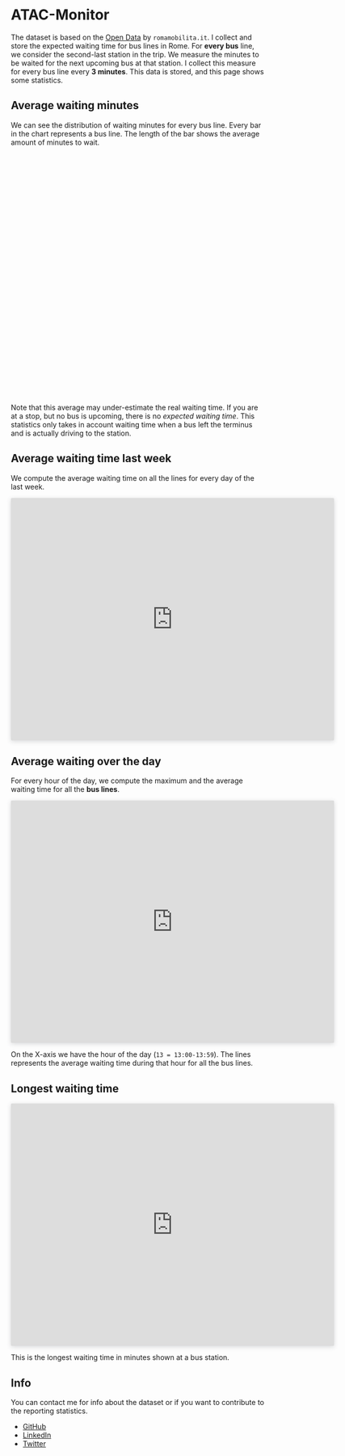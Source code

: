 # ATAC-Monitor

The dataset is based on the [Open Data](https://romamobilita.it/it/tecnologie/open-data) by `romamobilita.it`. I collect and store the expected waiting time for bus lines in Rome. For __every bus__ line, we consider the second-last station in the trip. We measure the minutes to be waited for the next upcoming bus at that station. I collect this measure for every bus line every __3 minutes__. This data is stored, and this page shows some statistics.

## Average waiting minutes

We can see the distribution of waiting minutes for every bus line. Every bar in the chart represents a bus line. The length of the bar shows the average amount of minutes to wait.

<div id="wrapper" style="height:480px; width:640px;">
  <canvas id="chart"></canvas>
</div>


Note that this average may under-estimate the real waiting time. If you are at a stop, but no bus is upcoming, there is no _expected waiting time_. This statistics only takes in account waiting time when a bus left the terminus and is actually driving to the station.

## Average waiting time last week

We compute the average waiting time on all the lines for every day of the last week.

<iframe style="border: none;border-radius: 2px;box-shadow: 0 2px 10px 0 rgba(70, 76, 79, .2);" width="640" height="480" src="https://charts.mongodb.com/charts-project-0-urdrh/embed/charts?id=aa70bd0d-f3b7-4ee3-870c-e7c015e20a09&tenant=b6ce3d2e-8588-4414-bc01-ab06e40b3635"></iframe>

## Average waiting over the day

For every hour of the day, we compute the maximum and the average waiting time for all the __bus lines__.

<iframe style="border: none;border-radius: 2px;box-shadow: 0 2px 10px 0 rgba(70, 76, 79, .2);" width="640" height="480" src="https://charts.mongodb.com/charts-project-0-urdrh/embed/charts?id=511d7883-016b-4510-9a66-2902f0af5fd8&tenant=b6ce3d2e-8588-4414-bc01-ab06e40b3635"></iframe>

On the X-axis we have the hour of the day (`13 = 13:00-13:59`). The lines represents the average waiting time during that hour for all the bus lines.

## Longest waiting time

<iframe style="border: none;border-radius: 2px;box-shadow: 0 2px 10px 0 rgba(70, 76, 79, .2);" width="640" height="480" src="https://charts.mongodb.com/charts-project-0-urdrh/embed/charts?id=dba11411-a162-47b6-be9a-d141602f372b&tenant=b6ce3d2e-8588-4414-bc01-ab06e40b3635"></iframe>

This is the longest waiting time in minutes shown at a bus station.

## Info

You can contact me for info about the dataset or if you want to contribute to the reporting statistics.

- [GitHub](https://github.com/Marco-Santoni/atacmonitor)
- [LinkedIn](https://linkedin.com/in/msantoni)
- [Twitter](https://twitter.com/mrsantoni)


<script src="https://cdnjs.cloudflare.com/ajax/libs/Chart.js/2.8.0/Chart.min.js"></script>
<script src="https://d3js.org/d3.v5.min.js"></script>
<script type="text/javascript">
function makeChart(lines) {
  var playerLabels = players.map(function(d) {
    return d.Name;
  });
  var weeksData = players.map(function(d) {
    return +d.Weeks;
  });

  var chart = new Chart('chart', {
    type: "horizontalBar",
    options: {
      maintainAspectRatio: false,
      legend: {
        display: false
      }
    },
    data: {
      labels: playerLabels,
      datasets: [
        {
          data: weeksData
        }
      ]
    }
  });
}

// Request data using D3
d3
  .csv("https://stops-feed-results.s3.amazonaws.com/average_waiting_time_minutes.csv")
  .then(makeChart);
</script>
